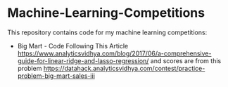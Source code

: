 # Machine-Learning-Competitions
This repository contains code for my machine learning competitions:

 - Big Mart - Code Following This Article https://www.analyticsvidhya.com/blog/2017/06/a-comprehensive-guide-for-linear-ridge-and-lasso-regression/ and scores are from this problem https://datahack.analyticsvidhya.com/contest/practice-problem-big-mart-sales-iii
